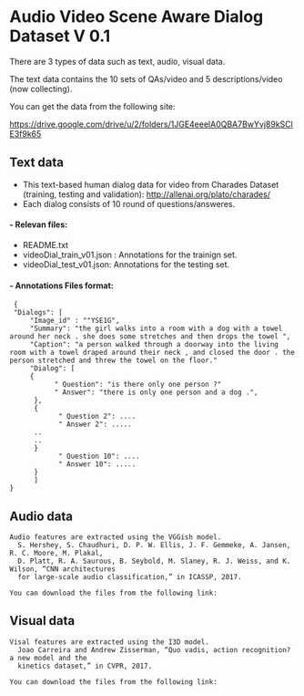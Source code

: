 # Audio Video Scene Aware Dialog Dataset V 0.1 

There are 3 types of data such as text, audio, visual data. 

The text data contains the 10 sets of QAs/video  and 5 descriptions/video (now collecting).

You can get the data from the following site:

https://drive.google.com/drive/u/2/folders/1JGE4eeelA0QBA7BwYvj89kSClE3f9k65

## Text data
- This text-based human dialog data for video from Charades Dataset (training, testing and validation): http://allenai.org/plato/charades/
- Each dialog consists of 10 round of questions/answeres. 

#### - Relevan files:

   * README.txt    
   * videoDial_train_v01.json : Annotations for the trainign set.   
   * videoDial_test_v01.json:   Annotations for the testing set.
  
  
#### - Annotations Files format:  

     { 
     "Dialogs": [  
         "Image_id" : ""YSE1G", 
         "Summary": "the girl walks into a room with a dog with a towel around her neck . she does some stretches and then drops the towel ",
         "Caption": "a person walked through a doorway into the living room with a towel draped around their neck , and closed the door . the person stretched and threw the towel on the floor."  
         "Dialog": [  
         {    
               " Question": "is there only one person ?"
               " Answer": "there is only one person and a dog .",   
          },   
          {
                " Question 2": ....
                " Answer 2": .....
          ..
          ..
          }
                " Question 10": ....
                " Answer 10": .....
          } 
          ] 
    }

## Audio data
    Audio features are extracted using the VGGish model.
      S. Hershey, S. Chaudhuri, D. P. W. Ellis, J. F. Gemmeke, A. Jansen, R. C. Moore, M. Plakal,
      D. Platt, R. A. Saurous, B. Seybold, M. Slaney, R. J. Weiss, and K. Wilson, “CNN architectures
      for large-scale audio classification,” in ICASSP, 2017.
    
    You can download the files from the following link:

## Visual data
    Visal features are extracted using the I3D model.
      Joao Carreira and Andrew Zisserman, “Quo vadis, action recognition? a new model and the
      kinetics dataset,” in CVPR, 2017.

    You can download the files from the following link:
